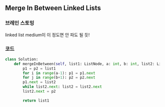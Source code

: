 ## Merge In Between Linked Lists


### 브레인 스토밍

linked list medium이 이 정도면 안 파도 될 듯!


### 코드

```python
class Solution:
    def mergeInBetween(self, list1: ListNode, a: int, b: int, list2: ListNode) -> ListNode:
        p1 = p2 = list1
        for i in range(a-1): p1 = p1.next
        for j in range(b+1): p2 = p2.next
        p1.next = list2
        while list2.next: list2 = list2.next
        list2.next = p2
        
        return list1
```
